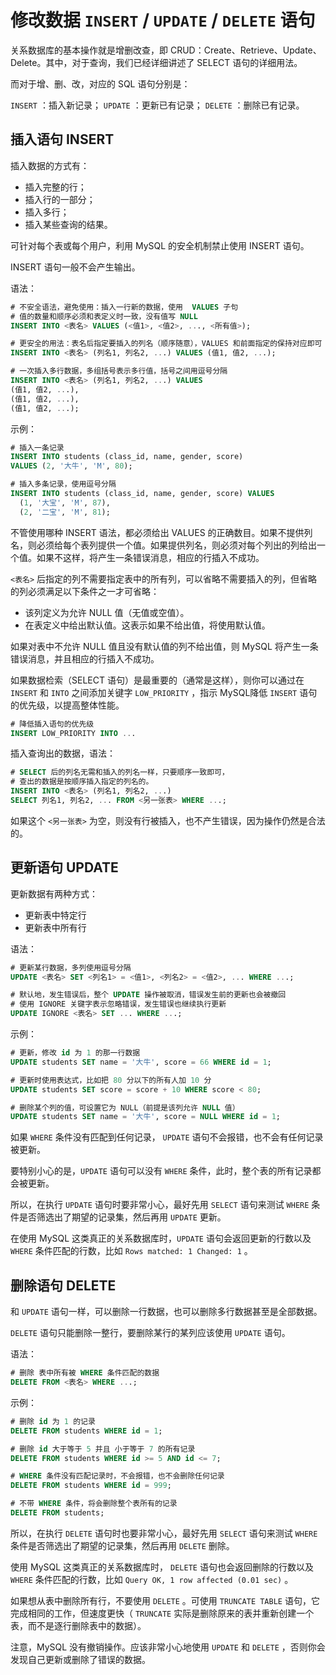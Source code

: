 # 修改数据 `INSERT` / `UPDATE` / `DELETE` 语句

关系数据库的基本操作就是增删改查，即 CRUD：Create、Retrieve、Update、Delete。其中，对于查询，我们已经详细讲述了 SELECT 语句的详细用法。

而对于增、删、改，对应的 SQL 语句分别是：

`INSERT` ：插入新记录；
`UPDATE` ：更新已有记录；
`DELETE` ：删除已有记录。

## 插入语句 INSERT

插入数据的方式有：

- 插入完整的行；
- 插入行的一部分；
- 插入多行；
- 插入某些查询的结果。

可针对每个表或每个用户，利用 MySQL 的安全机制禁止使用 INSERT 语句。

INSERT 语句一般不会产生输出。

语法：

```sql
# 不安全语法，避免使用：插入一行新的数据，使用  VALUES 子句
# 值的数量和顺序必须和表定义时一致，没有值写 NULL
INSERT INTO <表名> VALUES (<值1>, <值2>, ..., <所有值>);

# 更安全的用法：表名后指定要插入的列名（顺序随意），VALUES 和前面指定的保持对应即可
INSERT INTO <表名> (列名1, 列名2, ...) VALUES (值1, 值2, ...);

# 一次插入多行数据，多组括号表示多行值，括号之间用逗号分隔
INSERT INTO <表名> (列名1, 列名2, ...) VALUES
(值1, 值2, ...),
(值1, 值2, ...),
(值1, 值2, ...);
```

示例：

```sql
# 插入一条记录
INSERT INTO students (class_id, name, gender, score)
VALUES (2, '大牛', 'M', 80);

# 插入多条记录，使用逗号分隔
INSERT INTO students (class_id, name, gender, score) VALUES
  (1, '大宝', 'M', 87),
  (2, '二宝', 'M', 81);
```

不管使用哪种 INSERT 语法，都必须给出 VALUES 的正确数目。如果不提供列名，则必须给每个表列提供一个值。如果提供列名，则必须对每个列出的列给出一个值。如果不这样，将产生一条错误消息，相应的行插入不成功。

`<表名>` 后指定的列不需要指定表中的所有列，可以省略不需要插入的列，但省略的列必须满足以下条件之一才可省略：

- 该列定义为允许 NULL 值（无值或空值）。
- 在表定义中给出默认值。这表示如果不给出值，将使用默认值。

如果对表中不允许 NULL 值且没有默认值的列不给出值，则 MySQL 将产生一条错误消息，并且相应的行插入不成功。

如果数据检索（SELECT 语句）是最重要的（通常是这样），则你可以通过在 `INSERT` 和 `INTO` 之间添加关键字 `LOW_PRIORITY` ，指示 MySQL降低 `INSERT` 语句的优先级，以提高整体性能。

```sql
# 降低插入语句的优先级
INSERT LOW_PRIORITY INTO ...
```

插入查询出的数据，语法：

```sql
# SELECT 后的列名无需和插入的列名一样，只要顺序一致即可，
# 查出的数据是按顺序插入指定的列名的。
INSERT INTO <表名> (列名1, 列名2, ...)
SELECT 列名1, 列名2, ... FROM <另一张表> WHERE ...;
```

如果这个 `<另一张表>` 为空，则没有行被插入，也不产生错误，因为操作仍然是合法的。

## 更新语句 UPDATE

更新数据有两种方式：

- 更新表中特定行
- 更新表中所有行

语法：

```sql
# 更新某行数据，多列使用逗号分隔
UPDATE <表名> SET <列名1> = <值1>, <列名2> = <值2>, ... WHERE ...;

# 默认地，发生错误后，整个 UPDATE 操作被取消，错误发生前的更新也会被撤回
# 使用 IGNORE 关键字表示忽略错误，发生错误也继续执行更新
UPDATE IGNORE <表名> SET ... WHERE ...;
```

示例：

```sql
# 更新，修改 id 为 1 的那一行数据
UPDATE students SET name = '大牛', score = 66 WHERE id = 1;

# 更新时使用表达式，比如把 80 分以下的所有人加 10 分
UPDATE students SET score = score + 10 WHERE score < 80;

# 删除某个列的值，可设置它为 NULL（前提是该列允许 NULL 值）
UPDATE students SET name = '大牛', score = NULL WHERE id = 1;
```

如果 `WHERE` 条件没有匹配到任何记录， `UPDATE` 语句不会报错，也不会有任何记录被更新。

要特别小心的是，`UPDATE` 语句可以没有 `WHERE` 条件，此时，整个表的所有记录都会被更新。

所以，在执行 `UPDATE` 语句时要非常小心，最好先用 `SELECT` 语句来测试 `WHERE` 条件是否筛选出了期望的记录集，然后再用 `UPDATE` 更新。

在使用 MySQL 这类真正的关系数据库时，`UPDATE` 语句会返回更新的行数以及 `WHERE` 条件匹配的行数，比如 `Rows matched: 1 Changed: 1` 。

## 删除语句 DELETE

和 `UPDATE` 语句一样，可以删除一行数据，也可以删除多行数据甚至是全部数据。

`DELETE` 语句只能删除一整行，要删除某行的某列应该使用 `UPDATE` 语句。

语法：

```sql
# 删除 表中所有被 WHERE 条件匹配的数据
DELETE FROM <表名> WHERE ...;
```

示例：

```sql
# 删除 id 为 1 的记录
DELETE FROM students WHERE id = 1;

# 删除 id 大于等于 5 并且 小于等于 7 的所有记录
DELETE FROM students WHERE id >= 5 AND id <= 7;

# WHERE 条件没有匹配记录时，不会报错，也不会删除任何记录
DELETE FROM students WHERE id = 999;

# 不带 WHERE 条件，将会删除整个表所有的记录
DELETE FROM students;
```

所以，在执行 `DELETE` 语句时也要非常小心，最好先用 `SELECT` 语句来测试 `WHERE` 条件是否筛选出了期望的记录集，然后再用 `DELETE` 删除。

使用 MySQL 这类真正的关系数据库时， `DELETE` 语句也会返回删除的行数以及 `WHERE` 条件匹配的行数，比如 `Query OK, 1 row affected (0.01 sec)` 。

如果想从表中删除所有行，不要使用 `DELETE` 。可使用 `TRUNCATE TABLE` 语句，它完成相同的工作，但速度更快（ `TRUNCATE` 实际是删除原来的表并重新创建一个表，而不是逐行删除表中的数据）。

注意，MySQL 没有撤销操作。应该非常小心地使用 `UPDATE` 和 `DELETE` ，否则你会发现自己更新或删除了错误的数据。
